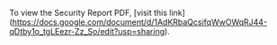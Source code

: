 <!-- # Security Testing Report

## Executive Summary
This report outlines the security testing performed on the Kishan-Andolan project. It identifies security vulnerabilities and provides recommendations for addressing them.

## Scope of Testing
- Authentication and Authorization
- Data Protection
- API Security
- Input Validation
- Session Management
- Error Handling
- File Upload Security
- Cross-Site Scripting (XSS) Prevention
- Cross-Site Request Forgery (CSRF) Prevention
- SQL Injection Prevention

## Methodology
The security testing employed the following methods:
- Automated vulnerability scanning
- Manual penetration testing
- Code review for security issues
- Configuration assessment
- Third-party dependency analysis

## Findings & Vulnerabilities

### Critical Severity

| ID | Vulnerability | Description | Impact | Affected Component | Recommendation | Status |
|----|--------------|-------------|--------|-------------------|----------------|--------|
|    |              |             |        |                   |                |        |

### High Severity

| ID | Vulnerability | Description | Impact | Affected Component | Recommendation | Status |
|----|--------------|-------------|--------|-------------------|----------------|--------|
|    |              |             |        |                   |                |        |

### Medium Severity

| ID | Vulnerability | Description | Impact | Affected Component | Recommendation | Status |
|----|--------------|-------------|--------|-------------------|----------------|--------|
|    |              |             |        |                   |                |        |

### Low Severity

| ID | Vulnerability | Description | Impact | Affected Component | Recommendation | Status |
|----|--------------|-------------|--------|-------------------|----------------|--------|
|    |              |             |        |                   |                |        |

## Compliance Assessment
- OWASP Top 10 Compliance
- GDPR Compliance Considerations
- Other Regulatory Requirements

## Recommendations
1. 
2. 
3. 

## Conclusion

## Appendix
- Tools used for security testing
- Detailed scan reports  -->


To view the Security Report PDF,
 [visit this link]
 (https://docs.google.com/document/d/1AdKRbaQcsifqWwOWqRJ44-qDtby1o_tgLEezr-Zz_So/edit?usp=sharing).
